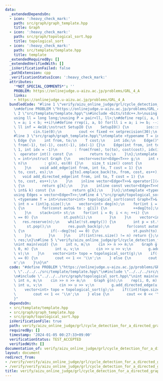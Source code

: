 ```yaml
---
data:
  _extendedDependsOn:
  - icon: ':heavy_check_mark:'
    path: src/graph/graph_template.hpp
    title: Graph
  - icon: ':heavy_check_mark:'
    path: src/graph/topological_sort.hpp
    title: topological_sort
  - icon: ':heavy_check_mark:'
    path: src/template/template.hpp
    title: template
  _extendedRequiredBy: []
  _extendedVerifiedWith: []
  _isVerificationFailed: false
  _pathExtension: cpp
  _verificationStatusIcon: ':heavy_check_mark:'
  attributes:
    '*NOT_SPECIAL_COMMENTS*': ''
    PROBLEM: https://onlinejudge.u-aizu.ac.jp/problems/GRL_4_A
    links:
    - https://onlinejudge.u-aizu.ac.jp/problems/GRL_4_A
  bundledCode: "#line 1 \"verify/aizu_online_judge/grl/cycle_detection_for_a_directed_graph.test.cpp\"\
    \n#define PROBLEM \"https://onlinejudge.u-aizu.ac.jp/problems/GRL_4_A\"\n#line\
    \ 2 \"src/template/template.hpp\"\n#include <bits/stdc++.h>\nusing namespace std;\n\
    using ll = long long;\nusing P = pair<ll, ll>;\n#define rep(i, a, b) for(ll i\
    \ = a; i < b; ++i)\n#define rrep(i, a, b) for(ll i = a; i >= b; --i)\nconstexpr\
    \ ll inf = 4e18;\nstruct SetupIO {\n    SetupIO() {\n        ios::sync_with_stdio(0);\n\
    \        cin.tie(0);\n        cout << fixed << setprecision(30);\n    }\n} setup_io;\n\
    #line 3 \"src/graph/graph_template.hpp\"\ntemplate <typename T = int>\nstruct\
    \ Edge {\n    int from, to;\n    T cost;\n    int idx;\n    Edge()\n        :\
    \ from(-1), to(-1), cost(-1), idx(-1) {}\n    Edge(int from, int to, T cost =\
    \ 1, int idx = -1)\n        : from(from), to(to), cost(cost), idx(idx) {}\n  \
    \  operator int() const {\n        return to;\n    }\n};\ntemplate <typename T\
    \ = int>\nstruct Graph {\n    vector<vector<Edge<T>>> g;\n    int es;\n    Graph(int\
    \ n)\n        : g(n), es(0) {}\n    size_t size() const {\n        return g.size();\n\
    \    }\n    void add_edge(int from, int to, T cost = 1) {\n        g[from].emplace_back(from,\
    \ to, cost, es);\n        g[to].emplace_back(to, from, cost, es++);\n    }\n \
    \   void add_directed_edge(int from, int to, T cost = 1) {\n        g[from].emplace_back(from,\
    \ to, cost, es++);\n    }\n    inline vector<Edge<T>>& operator[](const int& k)\
    \ {\n        return g[k];\n    }\n    inline const vector<Edge<T>>& operator[](const\
    \ int& k) const {\n        return g[k];\n    }\n};\ntemplate <typename T = int>\n\
    using Edges = vector<Edge<T>>;\n#line 4 \"src/graph/topological_sort.hpp\"\ntemplate\
    \ <typename T = int>\nvector<int> topological_sort(const Graph<T>& g) {\n    const\
    \ int n = (int)g.size();\n    vector<int> deg(n);\n    for(int i = 0; i < n; ++i)\
    \ {\n        for(const auto& to : g[i]) {\n            ++deg[to];\n        }\n\
    \    }\n    stack<int> st;\n    for(int i = 0; i < n; ++i) {\n        if(deg[i]\
    \ == 0) {\n            st.push(i);\n        }\n    }\n    vector<int> res;\n \
    \   res.reserve(n);\n    while(!st.empty()) {\n        int p = st.top();\n   \
    \     st.pop();\n        res.push_back(p);\n        for(const auto& to : g[p])\
    \ {\n            if(--deg[to] == 0) {\n                st.push(to);\n        \
    \    }\n        }\n    }\n    if((int)res.size() != n) return {};\n    return\
    \ res;\n}\n#line 5 \"verify/aizu_online_judge/grl/cycle_detection_for_a_directed_graph.test.cpp\"\
    \nint main(void) {\n    int n, m;\n    cin >> n >> m;\n    Graph g(n);\n    rep(i,\
    \ 0, m) {\n        int u, v;\n        cin >> u >> v;\n        g.add_directed_edge(u,\
    \ v);\n    }\n    vector<int> topo = topological_sort(g);\n    if((int)topo.size()\
    \ == 0) {\n        cout << 1 << '\\n';\n    } else {\n        cout << 0 << '\\\
    n';\n    }\n}\n"
  code: "#define PROBLEM \"https://onlinejudge.u-aizu.ac.jp/problems/GRL_4_A\"\n#include\
    \ \"../../../src/template/template.hpp\"\n#include \"../../../src/graph/graph_template.hpp\"\
    \n#include \"../../../src/graph/topological_sort.hpp\"\nint main(void) {\n   \
    \ int n, m;\n    cin >> n >> m;\n    Graph g(n);\n    rep(i, 0, m) {\n       \
    \ int u, v;\n        cin >> u >> v;\n        g.add_directed_edge(u, v);\n    }\n\
    \    vector<int> topo = topological_sort(g);\n    if((int)topo.size() == 0) {\n\
    \        cout << 1 << '\\n';\n    } else {\n        cout << 0 << '\\n';\n    }\n\
    }"
  dependsOn:
  - src/template/template.hpp
  - src/graph/graph_template.hpp
  - src/graph/topological_sort.hpp
  isVerificationFile: true
  path: verify/aizu_online_judge/grl/cycle_detection_for_a_directed_graph.test.cpp
  requiredBy: []
  timestamp: '2024-01-05 00:27:33+09:00'
  verificationStatus: TEST_ACCEPTED
  verifiedWith: []
documentation_of: verify/aizu_online_judge/grl/cycle_detection_for_a_directed_graph.test.cpp
layout: document
redirect_from:
- /verify/verify/aizu_online_judge/grl/cycle_detection_for_a_directed_graph.test.cpp
- /verify/verify/aizu_online_judge/grl/cycle_detection_for_a_directed_graph.test.cpp.html
title: verify/aizu_online_judge/grl/cycle_detection_for_a_directed_graph.test.cpp
---
```

